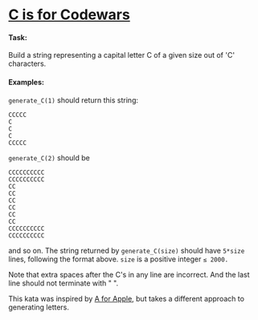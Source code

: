 # [C is for Codewars](https://www.codewars.com/kata/c-is-for-codewars "https://www.codewars.com/kata/675dc1d3830826975c58a09d")

#### Task:

Build a string representing a capital letter C of a given size out of 'C' characters.

#### Examples: 

<code>generate_C(1)</code> should return this string:

<code>CCCCC<br></code>
<code>C<br></code>
<code>C<br></code>
<code>C<br></code>
<code>CCCCC<br></code>

<code>generate_C(2)</code> should be

<code>CCCCCCCCCC<br></code>
<code>CCCCCCCCCC<br></code>
<code>CC<br></code>
<code>CC<br></code>
<code>CC<br></code>
<code>CC<br></code>
<code>CC<br></code>
<code>CC<br></code>
<code>CCCCCCCCCC<br></code>
<code>CCCCCCCCCC<br></code>

and so on. The string returned by <code>generate_C(size)</code> should have <code>5*size</code> lines, following the format above. <code>size</code> is a positive integer <code>&le; 2000.</code>

Note that extra spaces after the C's in any line are incorrect. And the last line should not terminate with "
".

This kata was inspired by [A for Apple](https://www.codewars.com/kata/55de3f83e92c3e521a00002a), but takes a different approach to generating letters.
